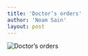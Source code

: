 ```yaml
---
title: 'Doctor’s orders'
author: 'Noam Sain'
layout: post
---
```


![Doctor’s orders](/assets/2019-03-treadmill.jpg "Doctor’s orders")
